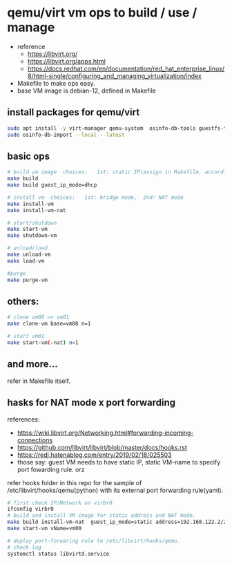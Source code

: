 # qemu/virt vm ops to build / use / manage

- reference
   - https://libvirt.org/
   - https://libvirt.org/apps.html
   - https://docs.redhat.com/en/documentation/red_hat_enterprise_linux/8/html-single/configuring_and_managing_virtualization/index
- Makefile to make ops easy.
- base VM image is debian-12, defined in Makefile

## install packages for qemu/virt

```bash
sudo apt install -y virt-manager qemu-system  osinfo-db-tools guestfs-tools bridge-utils
sudo osinfo-db-import --local --latest
```

## basic ops

```bash
# build vm image  choices:   1st: static IP(assign in Makefile, according nic), or 2nd: dhcp
make build
make build guest_ip_mode=dhcp

# install vm  choices:   1st: bridge mode,  2nd: NAT mode
make install-vm
make install-vm-nat

# start/shutdown
make start-vm
make shutdown-vm

# unload/load
make unload-vm
make load-vm

#purge
make purge-vm
```

## others:

```bash
# clone vm00 => vm01
make clone-vm base=vm00 n=1

# start vm01
make start-vm(-nat) n=1
```

## and more...

refer in Makefile itself.

## hasks for NAT mode x port forwarding

references:
- https://wiki.libvirt.org/Networking.html#forwarding-incoming-connections
- https://github.com/libvirt/libvirt/blob/master/docs/hooks.rst
- https://redj.hatenablog.com/entry/2019/02/18/025503
- those say: guest VM needs to have static IP, static VM-name to specify port fowarding rule. orz

refer hooks folder in this repo for the sample of /etc/libvirt/hooks/qemu(python) with its external port forwarding rule(yaml).

```bash
# first check IP/Network on virbr0
ifconfig virbr0
# build and install VM image for static address and NAT mode.
make build install-vm-nat  guest_ip_mode=static address=192.168.122.2/24 gateway=192.168.122.1 nameservers=192.168.122.1 mac=08:00:27:00:00:00 vName=vm00
make start-vm vName=vm00

# deploy port-forwaring rule to /etc/libvirt/hooks/qemu.
# check log
systemctl status libvirtd.service
```

